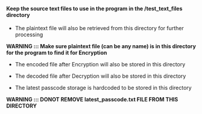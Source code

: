 #### Keep the source text files to use in the program in the /test_text_files directory

* The plaintext file will also be retrieved from this directory for further processing

**WARNING ::: Make sure plaintext file (can be any name) is in this directory for the program to find it for Encryption**

* The encoded file after Encryption will also be stored in this directory

* The decoded file after Decryption will also be stored in this directory

* The latest passcode storage is hardcoded to be stored in this directory

**WARNING ::: DONOT REMOVE latest_passcode.txt FILE FROM THIS DIRECTORY**

